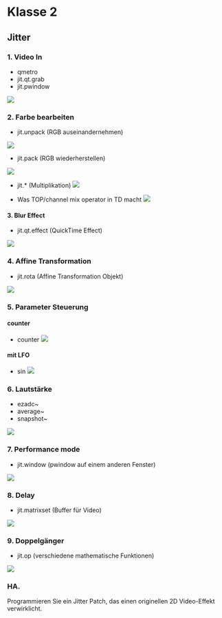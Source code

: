 # Klasse 2

## Jitter


### 1. Video In

- qmetro
- jit.qt.grab
- jit.pwindow

![](K2/1.png)

### 2. Farbe bearbeiten

- jit.unpack (RGB auseinandernehmen)

![](K2/2.png)

- jit.pack (RGB wiederherstellen)

![](K2/3.png)

- jit.* (Multiplikation)
![](K2/4.png)

- Was TOP/channel mix operator in TD macht
![](K2/5.png)

#### 3. Blur Effect

- jit.qt.effect (QuickTime Effect)

![](K2/6.png)


### 4. Affine Transformation

- jit.rota (Affine Transformation Objekt)

![](K2/7.png)


### 5. Parameter Steuerung 

#### counter

- counter
![](K2/8.png)

#### mit LFO

- sin
![](K2/9.png)

### 6. Lautstärke

- ezadc~
- average~
- snapshot~

![](K2/10.png)

### 7. Performance mode

- jit.window (pwindow auf einem anderen Fenster)

![](K2/11.png)


### 8. Delay


- jit.matrixset (Buffer für Video)

![](K2/12.png)

### 9. Doppelgänger

- jit.op (verschiedene mathematische Funktionen)

![](K2/13.png)



### HA.

Programmieren Sie ein Jitter Patch, das einen originellen 2D Video-Effekt verwirklicht.
